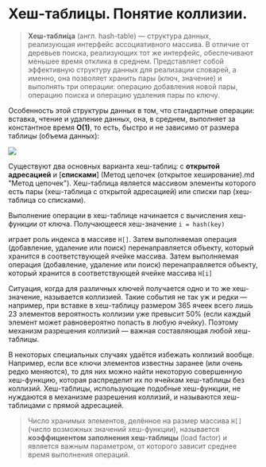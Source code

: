 # **Хеш-таблицы. Понятие коллизии.**
>**Хеш-табли́ца** (англ. hash-table) — структура данных, реализующая интерфейс ассоциативного массива. В отличие от деревьев поиска, реализующих тот же интерфейс, обеспечивают меньшее время отклика в среднем. Представляет собой эффективную структуру данных для реализации словарей, а именно, она позволяет хранить пары (ключ, значение) и выполнять три операции: операцию добавления новой пары, операцию поиска и операцию удаления пары по ключу.

Особенность этой структуры данных в том, что стандартные операции: вставка, чтение и удаление данных, она, в среднем, выполняет за константное время **O(1)**, то есть, быстро и не зависимо от размера таблицы (объема данных):

![](https://i.imgur.com/yjgw3Tf.png)

Существуют два основных варианта хеш-таблиц: с **открытой адресацией** и [**списками**] (Метод цепочек (открытое хеширование).md "Метод цепочек"). Хеш-таблица является массивом элементы которого есть пары (хеш-таблица с открытой адресацией) или списки пар (хеш-таблица со списками).

Выполнение операции в хеш-таблице начинается с вычисления хеш-функции от ключа. Получающееся хеш-значение
```i = hash(key)```

играет роль индекса в массиве ```H[]```. Затем выполняемая операция (добавление, удаление или поиск) перенаправляется объекту, который хранится в соответствующей ячейке массива. Затем выполняемая операция (добавление, удаление или поиск) перенаправляется объекту, который хранится в соответствующей ячейке массива ```H[i]```


Ситуация, когда для различных ключей получается одно и то же хеш-значение, называется коллизией. Такие события не так уж и редки — например, при вставке в хеш-таблицу размером 365 ячеек всего лишь 23 элементов вероятность коллизии уже превысит 50% (если каждый элемент может равновероятно попасть в любую ячейку). Поэтому механизм разрешения коллизий — важная составляющая любой хеш-таблицы.

В некоторых специальных случаях удаётся избежать коллизий вообще. Например, если все ключи элементов известны заранее (или очень редко меняются), то для них можно найти некоторую совершенную хеш-функцию, которая распределит их по ячейкам хеш-таблицы без коллизий. Хеш-таблицы, использующие подобные хеш-функции, не нуждаются в механизме разрешения коллизий, и называются хеш-таблицами с прямой адресацией.

> Число хранимых элементов, делённое на размер массива ```H[]``` (число возможных значений хеш-функции), называется **коэффициентом заполнения хеш-таблицы** (load factor) и является важным параметром, от которого зависит среднее время выполнения операций.


